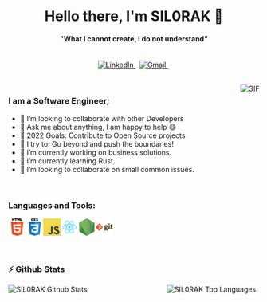 
<h1 align="center"><b>Hello there, I'm SIL0RAK 👋</b></h1>
<h4 align="center"><b>"What I cannot create, I do not understand"</b></h4>

<p align="center">
    <br>
    <a href="www.linkedin.com/in/karolis-krušinskas-11070496">
        <img src="https://img.shields.io/badge/linkedin-%230077B5.svg?&style=for-the-badge&logo=linkedin&logoColor=white" alt="LinkedIn" />
    </a>&nbsp;
    <a href="mailto:karolis.krusinskas@gmail.com">
        <img src="https://img.shields.io/badge/gmail-%23D14836.svg?&style=for-the-badge&logo=gmail&logoColor=white" alt="Gmail"/>
    </a>&nbsp;
</p>

<br>

<img align="right" height="270px" alt="GIF" src="https://i.pinimg.com/originals/e4/26/70/e426702edf874b181aced1e2fa5c6cde.gif" />

### I am a Software Engineer;
- 👯 I’m looking to collaborate with other Developers
- 💬 Ask me about anything, I am happy to help :smile:
- 🥅 2022 Goals: Contribute to Open Source projects
- 🧗 I try to: Go beyond and push the boundaries!
- 🔭 I’m currently working on business solutions.
- 🌱 I’m currently learning Rust.
- 👯 I’m looking to collaborate on small common issues.

<br>

### Languages and Tools: 

<img 
    align="left" 
    alt="HTML5" 
    width="35px" 
    src="https://raw.githubusercontent.com/github/explore/80688e429a7d4ef2fca1e82350fe8e3517d3494d/topics/html/html.png"
/>
<img
    align="left"
    alt="CSS3"
    width="35px"
    src="https://raw.githubusercontent.com/github/explore/80688e429a7d4ef2fca1e82350fe8e3517d3494d/topics/css/css.png"
/>
<img
    align="left"
    alt="JavaScript"
    width="35px"
    src="https://raw.githubusercontent.com/github/explore/80688e429a7d4ef2fca1e82350fe8e3517d3494d/topics/javascript/javascript.png"
/>
<img
    align="left"
    alt="React"
    width="35px"
    src="https://raw.githubusercontent.com/github/explore/80688e429a7d4ef2fca1e82350fe8e3517d3494d/topics/react/react.png"
/>
<img
    align="left"
    alt="Node.js"
    width="35px"
    src="https://raw.githubusercontent.com/github/explore/80688e429a7d4ef2fca1e82350fe8e3517d3494d/topics/nodejs/nodejs.png" 
/>
<img 
    align="left"
    alt="Git"
    width="35px"
    src="https://raw.githubusercontent.com/github/explore/80688e429a7d4ef2fca1e82350fe8e3517d3494d/topics/git/git.png"
/>

<br>
<br>
<br>
<br>

### ⚡ Github Stats

<img
    alt="SIL0RAK Github Stats" 
    align="left"
    width="60%"
    src="https://github-readme-stats.sumanth-talluri.vercel.app/api?username=SIL0RAK&show_icons=true&title_color=fff&icon_color=79ff97&text_color=efefef&bg_color=24292e"
/>

<img 
    alt="SIL0RAK Top Languages"
    align="right"
    width="37%"
    src="https://github-readme-stats.vercel.app/api/top-langs/?username=SIL0RAK&theme=tokyonight"
/>
